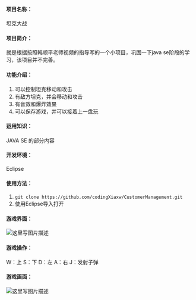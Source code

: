 #### 项目名称：
坦克大战
#### 项目简介：
就是根据按照韩顺平老师视频的指导写的一个小项目，巩固一下java se阶段的学习，该项目并不完善。
#### 功能介绍：
1. 可以控制坦克移动和攻击
2. 有敌方坦克，并会移动和攻击
3. 有音效和爆炸效果
4. 可以保存游戏，并可以接着上一盘玩
#### 运用知识：
JAVA SE 的部分内容
#### 开发环境：
Eclipse
#### 使用方法：
1. `git clone https://github.com/codingXiaxw/CustomerManagement.git`
2. 使用Eclipse导入打开
#### 游戏界面：
![这里写图片描述](http://img.blog.csdn.net/20180124135031202?watermark/2/text/aHR0cDovL2Jsb2cuY3Nkbi5uZXQvcTk4MjE1MTc1Ng==/font/5a6L5L2T/fontsize/400/fill/I0JBQkFCMA==/dissolve/70/gravity/SouthEast)
#### 游戏操作：
W：上
S：下
D：左
A：右
J：发射子弹
#### 游戏画面：
![这里写图片描述](http://img.blog.csdn.net/20180124135806542?watermark/2/text/aHR0cDovL2Jsb2cuY3Nkbi5uZXQvcTk4MjE1MTc1Ng==/font/5a6L5L2T/fontsize/400/fill/I0JBQkFCMA==/dissolve/70/gravity/SouthEast)

